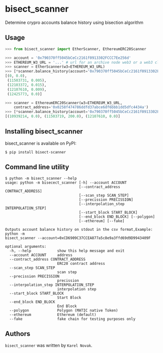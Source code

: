 # bisect_scanner

Determine crypro accounts balance history using bisection algorithm

## Usage

```python
>>> from bisect_scanner import EtherScanner, EthereumERC20Scanner

>>> account = '0x790370ff5045bCeCc2161f0913302FCCC7Ee256d'
>>> ETHEREUM_W3_URL = '...' # url for an archive node web3 or a web3 client instance
>>> scanner = EtherScanner(w3=ETHEREUM_W3_URL)
>>> [*scanner.balance_history(account='0x790370ff5045bCeCc2161f0913302FCCC7Ee256d')] 
[(0, 0.0),
 (11503731, 0.005),
 (12103372, 0.015),
 (12107610, 0.009),
 (12425773, 0.0)]

>>> scanner = EthereumERC20Scanner(w3=ETHEREUM_W3_URL,
	contract_address='0x0258f474786ddfd37abce6df6bbb1dd5dfc4434a')
>>> [*scanner.balance_history(account='0x790370ff5045bCeCc2161f0913302FCCC7Ee256d')]
[(10939214, 0.0), (11503719, 200.0), (12107610, 0.0)]
```

## Installing bisect_scanner

bisect_scanner is available on PyPI:

```console
$ pip install bisect-scanner
```

## Command line utility


```console
$ python -m bisect_scanner --help
usage: python -m bisecect_scanner [-h] --account ACCOUNT
                                  [--contract_address CONTRACT_ADDRESS]
                                  [--scan_step SCAN_STEP]
                                  [--precission PRECISSION]
                                  [--interpolation_step INTERPOLATION_STEP]
                                  [--start_block START_BLOCK]
                                  [--end_block END_BLOCK] [--polygon]
                                  [--ethereum] [--fake]

Outputs account balance history on stdout in the csv format,Example: python -m
bisect_scanner --account=0xCD6909C37CCEA877a5c8e9a3ffd69d9D9943409F

optional arguments:
  -h, --help            show this help message and exit
  --account ACCOUNT     address
  --contract_address CONTRACT_ADDRESS
                        ERC20 contract address
  --scan_step SCAN_STEP
                        scan step
  --precission PRECISSION
                        precission
  --interpolation_step INTERPOLATION_STEP
                        interpolation step
  --start_block START_BLOCK
                        Start Block
  --end_block END_BLOCK
                        End Block
  --polygon             Polygon (MATIC native Token)
  --ethereum            Ethereum (default)
  --fake                fake chain for testing purposes only
```

<!-- ### An Example -->


<!-- ```console -->
<!-- $ python -m bisect_scanner --account='0x790370ff5045bCeCc2161f0913302FCCC7Ee256d' --plot -->
<!-- ``` -->

<!-- ![](assets/peek_2_fast.gif) -->


## Authors

`bisect_scanner` was written by `Karel Novak`.
